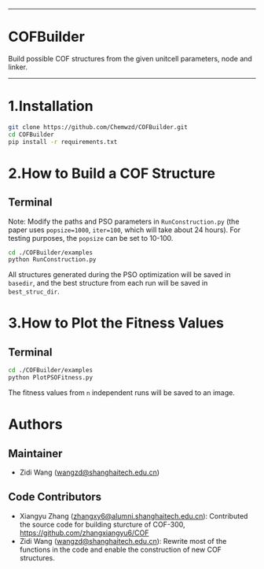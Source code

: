 ﻿---

# COFBuilder
Build possible COF structures from the given unitcell parameters, node and linker.

---
# 1.Installation

```bash
git clone https://github.com/Chemwzd/COFBuilder.git
cd COFBuilder
pip install -r requirements.txt
```

# 2.How to Build a COF Structure
## Terminal
Note: Modify the paths and PSO parameters in `RunConstruction.py` (the paper uses `popsize=1000`, `iter=100`, which will take about 24 hours). For testing purposes, the `popsize` can be set to 10-100.
```bash
cd ./COFBuilder/examples
python RunConstruction.py
```
All structures generated during the PSO optimization will be saved in `basedir`, and the best structure from each run will be saved in `best_struc_dir`.

# 3.How to Plot the Fitness Values
## Terminal
```bash
cd ./COFBuilder/examples
python PlotPSOFitness.py
```
The fitness values from `n` independent runs will be saved to an image.
# Authors
## Maintainer

 - Zidi Wang (wangzd@shanghaitech.edu.cn)
## Code Contributors
 - Xiangyu Zhang (zhangxy6@alumni.shanghaitech.edu.cn): Contributed the source code for building sturcture of COF-300, https://github.com/zhangxiangyu6/COF
 - Zidi Wang (wangzd@shanghaitech.edu.cn): Rewrite most of the functions in the code and enable the construction of new COF structures.

